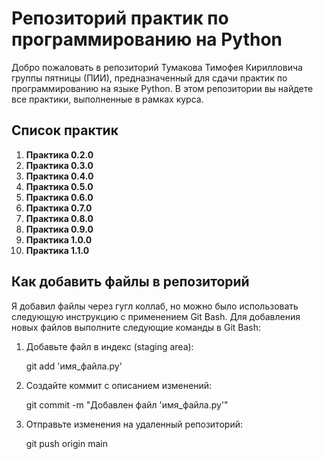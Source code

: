 # Репозиторий практик по программированию на Python

Добро пожаловать в репозиторий Тумакова Тимофея Кирилловича группы пятницы (ПИИ), предназначенный для сдачи практик по программированию на языке Python. В этом репозитории вы найдете все практики, выполненные в рамках курса.

## Список практик

1. **Практика 0.2.0**
2. **Практика 0.3.0**
3. **Практика 0.4.0**
4. **Практика 0.5.0**
5. **Практика 0.6.0**
6. **Практика 0.7.0**
7. **Практика 0.8.0**
8. **Практика 0.9.0**
9. **Практика 1.0.0**
10. **Практика 1.1.0**

## Как добавить файлы в репозиторий

Я добавил файлы через гугл коллаб, но можно было использовать следующую инструкцию с применением Git Bash. Для добавления новых файлов выполните следующие команды в Git Bash:

1. Добавьте файл в индекс (staging area):

   
   git add 'имя_файла.py'
   
2. Создайте коммит с описанием изменений:

   
   git commit -m "Добавлен файл 'имя_файла.py'"
   
3. Отправьте изменения на удаленный репозиторий:


   git push origin main
   

